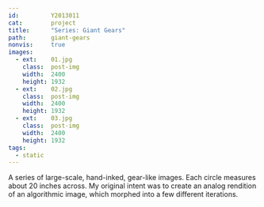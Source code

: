 ```yaml
---
id:         Y2013011
cat:        project
title:      "Series: Giant Gears"
path:       giant-gears
nonvis:     true
images:
  - ext:    01.jpg
    class:  post-img
    width:  2400
    height: 1932
  - ext:    02.jpg
    class:  post-img
    width:  2400
    height: 1932
  - ext:    03.jpg
    class:  post-img
    width:  2400
    height: 1932
tags:
  - static
---
```

A series of large-scale, hand-inked, gear-like images. Each circle measures about 20 inches across. My original intent was to create an analog rendition of an algorithmic image, which morphed into a few different iterations.